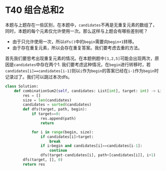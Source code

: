# T40 组合总和2

本题与上题存在一些区别，在本题中，`candidates`不再是无重复元素的数组了，同时，本题的每个元素仅允许使用一次。那么这样与上题会有哪些差别呢？

- 由于只允许使用一次，所以`dfs()`中的`begin`需要向`begin+1`转移。
- 由于存在重复元素，所以会存在重复答案。我们要考虑去重的方法。

首先我们要思考出现重复元素的情况。在本题例题中`[1,2,5]`可能会出现两次，原因是`candidates`中存在两个1. 我们要考虑这种情况，在`begin`进行转移时，若`candidates[i]==candidates[i-1]`则以`i`作为`begin`的答案已经在`i-1`作为`begin`时记录过了。我们可以跳过本次dfs。

```python
class Solution:
    def combinationSum2(self, candidates: List[int], target: int) -> List[List[int]]:
        res = []
        size = len(candidates)
        candidates = sorted(candidates)
        def dfs(target, path, begin):
            if target==0:
                res.append(path)
                return 

            for i in range(begin, size):
                if candidates[i]>target:
                    break
                if i>begin and candidates[i]==candidates[i-1]:
                    continue
                dfs(target-candidates[i], path+[candidates[i]], i+1)
        dfs(target, [], 0)
        return res
```

# 